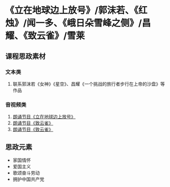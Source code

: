 # 《立在地球边上放号》/郭沫若、《红烛》/闻一多、《峨日朵雪峰之侧》/昌耀、《致云雀》/雪莱

## 课程思政素材

### 文本类
1. 联系郭沫若《女神》《星空》、昌耀《一个挑战的旅行者步行在上帝的沙盘》等作品


### 音视频类
1.  [朗诵节目《立在地球边上放号》](https://www.langsong.site/47241.html)
2.  [朗诵节目《致云雀》](https://v.qq.com/x/page/d03878fgwmy.html)
3.  [朗诵节目《致云雀》](https://v.qq.com/x/page/d03878fgwmy.html)

## 思政元素

- 家国情怀
- 爱国主义
- 歌颂奋斗劳动
- 拥护中国共产党
